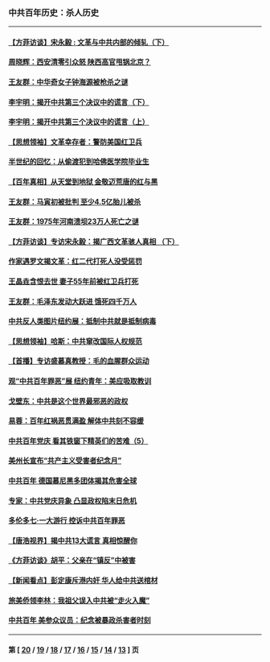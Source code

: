 ### 中共百年历史：杀人历史
---
#### [【方菲访谈】宋永毅 : 文革与中共内部的倾轧（下）](../../pages/nf1176106/n13486836.md?04180430) 
#### [周晓辉：西安清零引众怒 陕西高官甩锅北京？](../../pages/nf1176106/n13484627.md?04180430) 
#### [王友群：中华奇女子钟海源被枪杀之谜](../../pages/nf1176106/n13430555.md?04180430) 
#### [李宇明：揭开中共第三个决议中的谎言（下）](../../pages/nf1176106/n13389389.md?04180430) 
#### [李宇明：揭开中共第三个决议中的谎言（上）](../../pages/nf1176106/n13388697.md?04180430) 
#### [【思想领袖】文革幸存者：警防美国红卫兵](../../pages/nf1176106/n13339289.md?04180430) 
#### [半世纪的回忆：从偷渡犯到哈佛医学院毕业生](../../pages/nf1176106/n13345328.md?04180430) 
#### [【百年真相】从天堂到地狱 金敬迈荒唐的红与黑](../../pages/nf1176106/n13336995.md?04180430) 
#### [王友群：马寅初被批判 至少4.5亿胎儿被杀](../../pages/nf1176106/n13260313.md?04180430) 
#### [王友群：1975年河南溃坝23万人死亡之谜](../../pages/nf1176106/n13231576.md?04180430) 
#### [【方菲访谈】专访宋永毅：揭广西文革骇人真相 （下）](../../pages/nf1176106/n13209074.md?04180430) 
#### [作家遇罗文揭文革：红二代打死人没受惩罚](../../pages/nf1176106/n13205254.md?04180430) 
#### [王晶垚含恨去世 妻子55年前被红卫兵打死](../../pages/nf1176106/n13203590.md?04180430) 
#### [王友群：毛泽东发动大跃进 饿死四千万人](../../pages/nf1176106/n13177158.md?04180430) 
#### [中共反人类图片纽约展：抵制中共就是抵制病毒](../../pages/nf1176106/n13115371.md?04180430) 
#### [【思想领袖】哈斯：中共窜改国际人权规范](../../pages/nf1176106/n13053647.md?04180430) 
#### [【首播】专访盛慕真教授：毛的血腥群众运动](../../pages/nf1176106/n13091782.md?04180430) 
#### [观“中共百年罪恶”展 纽约青年：美应吸取教训](../../pages/nf1176106/n13085246.md?04180430) 
#### [戈壁东：中共是这个世界最邪恶的政权](../../pages/nf1176106/n13085641.md?04180430) 
#### [易蓉：百年红祸恶贯满盈 解体中共刻不容缓](../../pages/nf1176106/n13084455.md?04180430) 
#### [中共百年党庆 看其铁窗下精英们的苦难（5）](../../pages/nf1176106/n13076766.md?04180430) 
#### [美州长宣布“共产主义受害者纪念月”](../../pages/nf1176106/n13074024.md?04180430) 
#### [中共百年 德国慕尼黑多团体揭其危害全球](../../pages/nf1176106/n13068873.md?04180430) 
#### [专家：中共党庆异象 凸显政权陷末日危机](../../pages/nf1176106/n13067084.md?04180430) 
#### [多伦多七·一大游行 控诉中共百年罪恶](../../pages/nf1176106/n13062043.md?04180430) 
#### [【唐浩视界】揭中共13大谎言 真相惊醒你](../../pages/nf1176106/n13065208.md?04180430) 
#### [《方菲访谈》胡平：父亲在“镇反”中被害](../../pages/nf1176106/n13064114.md?04180430) 
#### [【新闻看点】彭定康斥港内奸 华人给中共送棺材](../../pages/nf1176106/n13064230.md?04180430) 
#### [旅美侨领李林：我祖父误入中共被“走火入魔”](../../pages/nf1176106/n13062777.md?04180430) 
#### [中共百年 美参众议员：纪念被暴政杀害者时刻](../../pages/nf1176106/n13063735.md?04180430) 

---
#### 第 [ [20](./20.md?04180430) / [19](./19.md?04180430) / [18](./18.md?04180430) / [17](./17.md?04180430) / [16](./16.md?04180430) / [15](./15.md?04180430) / [14](./14.md?04180430) / [13](./13.md?04180430) ] 页
